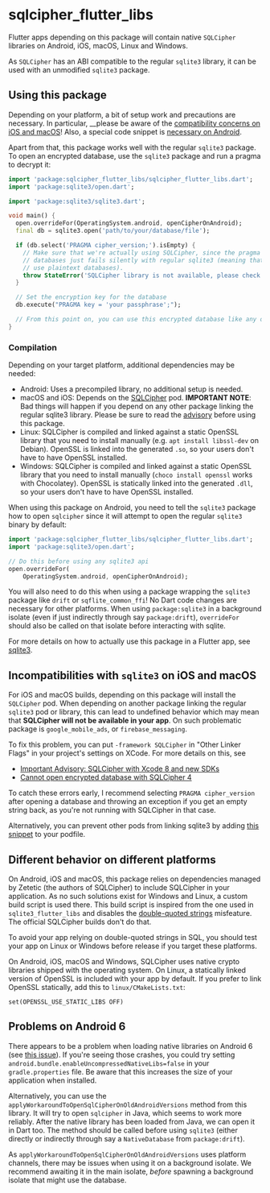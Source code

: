 # sqlcipher_flutter_libs

Flutter apps depending on this package will contain native `SQLCipher` libraries
on Android, iOS, macOS, Linux and Windows.

As `SQLCipher` has an ABI compatible to the regular `sqlite3` library, it can be used
with an unmodified `sqlite3` package.

## Using this package

Depending on your platform, a bit of setup work and precautions are necessary.
In particular, __please be aware of the [compatibility concerns on iOS and macOS](#incompatibilities-with-sqlite3-on-ios-and-macos)!
Also, a special code snippet is [necessary on Android](#compilation).

Apart from that, this package works well with the regular `sqlite3` package. To open an encrypted database,
use the `sqlite3` package and run a pragma to decrypt it:

```dart
import 'package:sqlcipher_flutter_libs/sqlcipher_flutter_libs.dart';
import 'package:sqlite3/open.dart';

import 'package:sqlite3/sqlite3.dart';

void main() {
  open.overrideFor(OperatingSystem.android, openCipherOnAndroid);
  final db = sqlite3.open('path/to/your/database/file');

  if (db.select('PRAGMA cipher_version;').isEmpty) {
    // Make sure that we're actually using SQLCipher, since the pragma used to encrypt
    // databases just fails silently with regular sqlite3 (meaning that we'd accidentally
    // use plaintext databases).
    throw StateError('SQLCipher library is not available, please check your dependencies!');
  }

  // Set the encryption key for the database
  db.execute("PRAGMA key = 'your passphrase';");

  // From this point on, you can use this encrypted database like any other sqlite3 database.
}
```

### Compilation

Depending on your target platform, additional dependencies may be needed:

- Android: Uses a precompiled library, no additional setup is needed.
- macOS and iOS: Depends on the [SQLCipher](https://www.zetetic.net/sqlcipher/ios-tutorial/#option-2-cocoapod-integration) pod.
  **IMPORTANT NOTE**: Bad things will happen if you depend on any other package linking the regular sqlite3 library.
  Please be sure to read the [advisory](https://discuss.zetetic.net/t/important-advisory-sqlcipher-with-xcode-8-and-new-sdks/1688) before using this package.
- Linux: SQLCipher is compiled and linked against a static OpenSSL library that you need to install manually (e.g. `apt install libssl-dev` on Debian).
  OpenSSL is linked into the generated `.so`, so your users don't have to have OpenSSL installed.
- Windows: SQLCipher is compiled and linked against a static OpenSSL library that you need to install manually (`choco install openssl` works with Chocolatey).
  OpenSSL is statically linked into the generated `.dll`, so your users don't have to have OpenSSL installed.

When using this package on Android, you need to tell the `sqlite3` package
how to open `sqlcipher` since it will attempt to open the regular
`sqlite3` binary by default:

```dart
import 'package:sqlcipher_flutter_libs/sqlcipher_flutter_libs.dart';
import 'package:sqlite3/open.dart';

// Do this before using any sqlite3 api
open.overrideFor(
    OperatingSystem.android, openCipherOnAndroid);
```

You will also need to do this when using a package wrapping the `sqlite3`
package like `drift` or `sqflite_common_ffi`!
No Dart code changes are necessary for other platforms.
When using `package:sqlite3` in a background isolate (even if just indirectly through
say `package:drift`), `overrideFor` should also be called on that isolate before interacting with sqlite.

For more details on how to actually use this package in a Flutter app, see
[sqlite3](https://pub.dev/packages/sqlite3).

## Incompatibilities with `sqlite3` on iOS and macOS

For iOS and macOS builds, depending on this package will install the `SQLCipher` pod.
When depending on another package linking the regular `sqlite3` pod or library, this can lead to undefined
behavior which may mean that __SQLCipher will not be available in your app__.
On such problematic package is `google_mobile_ads`, or `firebase_messaging`.

To fix this problem, you can put `-framework SQLCipher` in "Other Linker Flags" in your project's settings
on XCode.
For more details on this, see

- [Important Advisory: SQLCipher with Xcode 8 and new SDKs](https://discuss.zetetic.net/t/important-advisory-sqlcipher-with-xcode-8-and-new-sdks/1688)
- [Cannot open encrypted database with SQLCipher 4](https://discuss.zetetic.net/t/cannot-open-encrypted-database-with-sqlcipher-4/3654/3)

To catch these errors early, I recommend selecting `PRAGMA cipher_version` after opening a database
and throwing an exception if you get an empty string back, as you're not running with SQLCipher in
that case.

Alternatively, you can prevent other pods from linking sqlite3 by adding [this snippet](https://github.com/simolus3/drift/issues/1810#issuecomment-1119426006)
to your podfile.

## Different behavior on different platforms

On Android, iOS and macOS, this package relies on dependencies managed by Zetetic (the authors of SQLCipher)
to include SQLCipher in your application.
As no such solutions exist for Windows and Linux, a custom build script is used there.
This build script is inspired from the one used in `sqlite3_flutter_libs` and disables the [double-quoted strings](https://sqlite.org/quirks.html#double_quoted_string_literals_are_accepted)
misfeature.
The official SQLCipher builds don't do that.

To avoid your app relying on double-quoted strings in SQL, you should test your app on Linux or Windows before release if you
target these platforms.

On Android, iOS, macOS and Windows, SQLCipher uses native crypto libraries shipped with the operating system.
On Linux, a statically linked version of OpenSSL is included with your app by default. If you prefer to link
OpenSSL statically, add this to `linux/CMakeLists.txt`:

```
set(OPENSSL_USE_STATIC_LIBS OFF)
```

## Problems on Android 6

There appears to be a problem when loading native libraries on Android 6 (see [this issue](https://github.com/simolus3/moor/issues/895#issuecomment-720195005)).
If you're seeing those crashes, you could try setting `android.bundle.enableUncompressedNativeLibs=false` in your `gradle.properties`
file. Be aware that this increases the size of your application when installed.

Alternatively, you can use the `applyWorkaroundToOpenSqlCipherOnOldAndroidVersions` method from this library.
It will try to open `sqlcipher` in Java, which seems to work more reliably. After the native library has been loaded from Java,
we can open it in Dart too.
The method should be called before using `sqlite3` (either directly or indirectly through say a `NativeDatabase` from `package:drift`).

As `applyWorkaroundToOpenSqlCipherOnOldAndroidVersions` uses platform channels, there may be issues when using it on a background isolate.
We recommend awaiting it in the main isolate, _before_ spawning a background isolate that might use the database.
